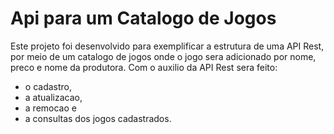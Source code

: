 # Api para um Catalogo de Jogos
Este projeto foi desenvolvido para exemplificar a estrutura de uma API Rest, por meio de um catalogo de jogos
onde o jogo sera adicionado por nome, preco e nome da produtora. 
Com o auxilio da API Rest sera feito: 
 - o cadastro, 
 - a atualizacao, 
 - a remocao e 
 - a consultas dos jogos cadastrados.
